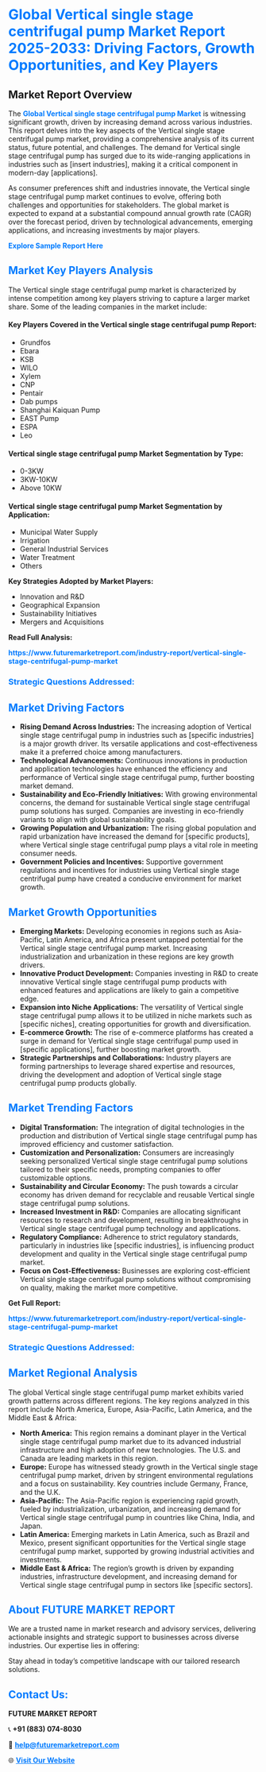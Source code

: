 <h1 style="color: #007BFF;">Global Vertical single stage centrifugal pump Market Report 2025-2033: Driving Factors, Growth Opportunities, and Key Players</h1>

<section id="overview">
<h2>Market Report Overview</h2>
<p>The <a href="https://www.futuremarketreport.com/industry-report/vertical-single-stage-centrifugal-pump-market" style="color: #007BFF; text-decoration: none;"><strong>Global Vertical single stage centrifugal pump Market</strong></a> is witnessing significant growth, driven by increasing demand across various industries. This report delves into the key aspects of the Vertical single stage centrifugal pump market, providing a comprehensive analysis of its current status, future potential, and challenges. The demand for Vertical single stage centrifugal pump has surged due to its wide-ranging applications in industries such as [insert industries], making it a critical component in modern-day [applications].</p>
<p>As consumer preferences shift and industries innovate, the Vertical single stage centrifugal pump market continues to evolve, offering both challenges and opportunities for stakeholders. The global market is expected to expand at a substantial compound annual growth rate (CAGR) over the forecast period, driven by technological advancements, emerging applications, and increasing investments by major players.</p>
</section>

<section id="overview">
<p><a href="https://www.futuremarketreport.com/request-sample/reportId=42530" style="color: #007BFF; text-decoration: none;"><strong>Explore Sample Report Here</strong></a></p>
</section>

<section id="key-players">
<h2 style="color: #007BFF;">Market Key Players Analysis</h2>
<p>The Vertical single stage centrifugal pump market is characterized by intense competition among key players striving to capture a larger market share. Some of the leading companies in the market include:</p>
<h4>Key Players Covered in the Vertical single stage centrifugal pump Report:</h4>
<ul><li>Grundfos</li><li>Ebara</li><li>KSB</li><li>WILO</li><li>Xylem</li><li>CNP</li><li>Pentair</li><li>Dab pumps</li><li>Shanghai Kaiquan Pump</li><li>EAST Pump</li><li>ESPA</li><li>Leo</li></ul>
<h4>Vertical single stage centrifugal pump Market Segmentation by Type:</h4>
<ul><li>0-3KW</li><li>3KW-10KW</li><li>Above 10KW</li></ul>

<h4>Vertical single stage centrifugal pump Market Segmentation by Application:</h4>
<ul><li>Municipal Water Supply</li><li>Irrigation</li><li>General Industrial Services</li><li>Water Treatment</li><li>Others</li></ul>
<p><strong>Key Strategies Adopted by Market Players:</strong></p>
<ul>
<li>Innovation and R&D</li>
<li>Geographical Expansion</li>
<li>Sustainability Initiatives</li>
<li>Mergers and Acquisitions</li>
</ul>
</section>

<section>
<p><strong>Read Full Analysis: </strong></p><a href="https://www.futuremarketreport.com/industry-report/vertical-single-stage-centrifugal-pump-market" style="color: #007BFF; text-decoration: none;"><strong>https://www.futuremarketreport.com/industry-report/vertical-single-stage-centrifugal-pump-market</strong></a>
<h3 style="color: #007BFF;">Strategic Questions Addressed:</h3>
</section>

<section id="driving-factors">
<h2 style="color: #007BFF;">Market Driving Factors</h2>
<ul>
<li><strong>Rising Demand Across Industries:</strong> The increasing adoption of Vertical single stage centrifugal pump in industries such as [specific industries] is a major growth driver. Its versatile applications and cost-effectiveness make it a preferred choice among manufacturers.</li>
<li><strong>Technological Advancements:</strong> Continuous innovations in production and application technologies have enhanced the efficiency and performance of Vertical single stage centrifugal pump, further boosting market demand.</li>
<li><strong>Sustainability and Eco-Friendly Initiatives:</strong> With growing environmental concerns, the demand for sustainable Vertical single stage centrifugal pump solutions has surged. Companies are investing in eco-friendly variants to align with global sustainability goals.</li>
<li><strong>Growing Population and Urbanization:</strong> The rising global population and rapid urbanization have increased the demand for [specific products], where Vertical single stage centrifugal pump plays a vital role in meeting consumer needs.</li>
<li><strong>Government Policies and Incentives:</strong> Supportive government regulations and incentives for industries using Vertical single stage centrifugal pump have created a conducive environment for market growth.</li>
</ul>
</section>

<section id="growth-opportunities">
<h2 style="color: #007BFF;">Market Growth Opportunities</h2>
<ul>
<li><strong>Emerging Markets:</strong> Developing economies in regions such as Asia-Pacific, Latin America, and Africa present untapped potential for the Vertical single stage centrifugal pump market. Increasing industrialization and urbanization in these regions are key growth drivers.</li>
<li><strong>Innovative Product Development:</strong> Companies investing in R&D to create innovative Vertical single stage centrifugal pump products with enhanced features and applications are likely to gain a competitive edge.</li>
<li><strong>Expansion into Niche Applications:</strong> The versatility of Vertical single stage centrifugal pump allows it to be utilized in niche markets such as [specific niches], creating opportunities for growth and diversification.</li>
<li><strong>E-commerce Growth:</strong> The rise of e-commerce platforms has created a surge in demand for Vertical single stage centrifugal pump used in [specific applications], further boosting market growth.</li>
<li><strong>Strategic Partnerships and Collaborations:</strong> Industry players are forming partnerships to leverage shared expertise and resources, driving the development and adoption of Vertical single stage centrifugal pump products globally.</li>
</ul>
</section>

<section id="trending-factors">
<h2 style="color: #007BFF;">Market Trending Factors</h2>
<ul>
<li><strong>Digital Transformation:</strong> The integration of digital technologies in the production and distribution of Vertical single stage centrifugal pump has improved efficiency and customer satisfaction.</li>
<li><strong>Customization and Personalization:</strong> Consumers are increasingly seeking personalized Vertical single stage centrifugal pump solutions tailored to their specific needs, prompting companies to offer customizable options.</li>
<li><strong>Sustainability and Circular Economy:</strong> The push towards a circular economy has driven demand for recyclable and reusable Vertical single stage centrifugal pump solutions.</li>
<li><strong>Increased Investment in R&D:</strong> Companies are allocating significant resources to research and development, resulting in breakthroughs in Vertical single stage centrifugal pump technology and applications.</li>
<li><strong>Regulatory Compliance:</strong> Adherence to strict regulatory standards, particularly in industries like [specific industries], is influencing product development and quality in the Vertical single stage centrifugal pump market.</li>
<li><strong>Focus on Cost-Effectiveness:</strong> Businesses are exploring cost-efficient Vertical single stage centrifugal pump solutions without compromising on quality, making the market more competitive.</li>
</ul>
</section>

<section>
<p><strong>Get Full Report: </strong></p><a href="https://www.futuremarketreport.com/industry-report/vertical-single-stage-centrifugal-pump-market" style="color: #007BFF; text-decoration: none;"><strong>https://www.futuremarketreport.com/industry-report/vertical-single-stage-centrifugal-pump-market</strong></a>
<h3 style="color: #007BFF;">Strategic Questions Addressed:</h3>
</section>


<section id="regional-analysis">
<h2 style="color: #007BFF;">Market Regional Analysis</h2>
<p>The global Vertical single stage centrifugal pump market exhibits varied growth patterns across different regions. The key regions analyzed in this report include North America, Europe, Asia-Pacific, Latin America, and the Middle East & Africa:</p>
<ul>
<li><strong>North America:</strong> This region remains a dominant player in the Vertical single stage centrifugal pump market due to its advanced industrial infrastructure and high adoption of new technologies. The U.S. and Canada are leading markets in this region.</li>
<li><strong>Europe:</strong> Europe has witnessed steady growth in the Vertical single stage centrifugal pump market, driven by stringent environmental regulations and a focus on sustainability. Key countries include Germany, France, and the U.K.</li>
<li><strong>Asia-Pacific:</strong> The Asia-Pacific region is experiencing rapid growth, fueled by industrialization, urbanization, and increasing demand for Vertical single stage centrifugal pump in countries like China, India, and Japan.</li>
<li><strong>Latin America:</strong> Emerging markets in Latin America, such as Brazil and Mexico, present significant opportunities for the Vertical single stage centrifugal pump market, supported by growing industrial activities and investments.</li>
<li><strong>Middle East & Africa:</strong> The region’s growth is driven by expanding industries, infrastructure development, and increasing demand for Vertical single stage centrifugal pump in sectors like [specific sectors].</li>
</ul>
</section>

<footer>
<h2 style="color: #007BFF;">About FUTURE MARKET REPORT</h2>
<p>We are a trusted name in market research and advisory services, delivering actionable insights and strategic support to businesses across diverse industries. Our expertise lies in offering:</p>

<p>Stay ahead in today’s competitive landscape with our tailored research solutions.</p>

<h2 style="color: #007BFF;">Contact Us:</h2>
<p><strong>FUTURE MARKET REPORT</strong></p>
<p>📞 <strong>+91 (883) 074-8030</strong></p>
<p>📧 <strong><a href="mailto:help@futuremarketreport.com" style="color: #007BFF;">help@futuremarketreport.com</a></strong></p>
<p>🌐 <strong><a href="https://www.futuremarketreport.com/" style="color: #007BFF;">Visit Our Website</a></strong></p>
</footer>